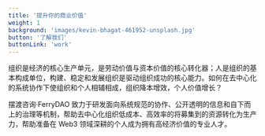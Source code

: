 ```yaml
---
title: '提升你的商业价值'
weight: 1
background: 'images/kevin-bhagat-461952-unsplash.jpg'
button: '了解我们'
buttonLink: 'work'
---
```


组织是经济的核心生产单元，是劳动价值与资本价值的核心转化器；人是组织的基本构成单位，构建、稳定和发展组织是驱动组织成功的核心能力。如何在去中心化的系统协作下使组织和个人相辅相成，组织降本增效，个人价值增长？

摆渡咨询·FerryDAO 致力于研发面向系统规范的协作、公开透明的信息和自下而上的治理等机制，帮助去中心化组织低成本、高效率的将募集到的资源转化为生产力，帮助准备在 Web3 领域深耕的个人成为拥有高经济价值的专业人才。

